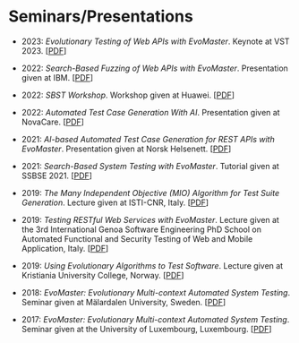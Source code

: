 # Seminars/Presentations

* 2023: *Evolutionary Testing of Web APIs with
  EvoMaster*.
  Keynote at VST 2023.
  [[PDF](slides/2023_vst.pdf)]

* 2022: *Search-Based Fuzzing of Web APIs with EvoMaster*.
  Presentation given at IBM.
  [[PDF](slides/2022_em_ibm.pdf)]

* 2022: *SBST Workshop*.
  Workshop given at Huawei.
  [[PDF](slides/2022_sbst_huawei.pdf)]

* 2022: *Automated Test Case Generation With AI*.
  Presentation given at NovaCare.
  [[PDF](slides/2022_novacare.pdf)]

* 2021: *AI-based Automated Test Case Generation
  for REST APIs with EvoMaster*.
  Presentation given at Norsk Helsenett.
  [[PDF](slides/2021_helsenett.pdf)]

* 2021: *Search-Based System Testing with EvoMaster*.
  Tutorial given at SSBSE 2021.
  [[PDF](slides/2021_ssbse.pdf)]

* 2019: *The Many Independent Objective (MIO) Algorithm for Test Suite Generation*.
  Lecture given at ISTI-CNR, Italy.
  [[PDF](slides/2019_mio_pisa.pdf)]  

* 2019: *Testing RESTful Web Services with EvoMaster*.
  Lecture given at the 3rd International Genoa Software Engineering PhD School on
  Automated Functional and Security Testing of Web and Mobile Application,
  Italy.
  [[PDF](slides/2019_evomaster_genova.pdf)]

* 2019: *Using Evolutionary Algorithms to Test Software*.
  Lecture given at Kristiania University College, Norway.
  [[PDF](slides/2019_evolutionary_testing_kristiania.pdf)]

* 2018: *EvoMaster: Evolutionary Multi-context Automated System Testing*. 
  Seminar given at Mälardalen University, Sweden.
  [[PDF](slides/2018_seminar_evomaster_mdh.pdf)]  

* 2017: *EvoMaster: Evolutionary Multi-context Automated System Testing*. 
  Seminar given at the University of Luxembourg, Luxembourg.
  [[PDF](slides/2017_seminar_evomaster_lux.pdf)]  